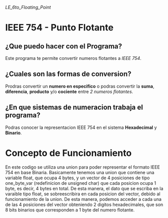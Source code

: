 _LE_6to_Floating_Point_

# **IEEE 754 - Punto Flotante**
 
## ¿Que puedo hacer con el Programa?

Este programa te permite convertir numeros flotantes a *IEEE 754*.

## ¿Cuales son las formas de conversion?

Prodras convertir un **numero en especifico** o podras convertir la **suma**, **diferencia**, **producto** y/o **cociente** entre *2 numeros flotantes*.

## ¿En que sistemas de numeracion trabaja el programa?

Podras conocer la representacion IEEE 754 en el sistema **Hexadecimal** y **Binario**.

# Concepto de Funcionamiento

En este codigo se utiliza una union para poder representar el formato IEEE 754 en base Binaria. Basicamente tenemos una union que contiene una variable float, que ocupa 4 bytes, y un vector de 4 posiciones de tipo one_byte_var (redefinicion de unsigned char) que cada posicion ocupa 1 byte, es decir, 4 bytes en total. De esta manera, el dato que se escriba en la varaible tipo float, se sobreescribira en cada posicion del vector, debido al funcionamiento de la union. De esta manera, podemos acceder a cada una de las 4 posiciones del vector obteniendo 2 digitos hexadecimales, que son 8 bits binarios que corresponden a 1 byte del numero flotante.
